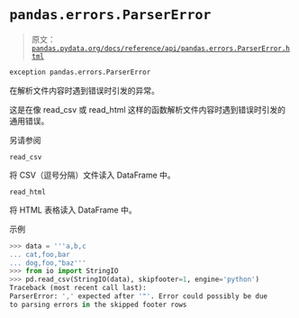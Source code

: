 # `pandas.errors.ParserError`

> 原文：[`pandas.pydata.org/docs/reference/api/pandas.errors.ParserError.html`](https://pandas.pydata.org/docs/reference/api/pandas.errors.ParserError.html)

```py
exception pandas.errors.ParserError
```

在解析文件内容时遇到错误时引发的异常。

这是在像 read_csv 或 read_html 这样的函数解析文件内容时遇到错误时引发的通用错误。

另请参阅

`read_csv`

将 CSV（逗号分隔）文件读入 DataFrame 中。

`read_html`

将 HTML 表格读入 DataFrame 中。

示例

```py
>>> data = '''a,b,c
... cat,foo,bar
... dog,foo,"baz'''
>>> from io import StringIO
>>> pd.read_csv(StringIO(data), skipfooter=1, engine='python')
Traceback (most recent call last):
ParserError: ',' expected after '"'. Error could possibly be due
to parsing errors in the skipped footer rows 
```

